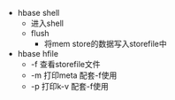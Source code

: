 * hbase shell
    * 进入shell
    * flush
        * 将mem store的数据写入storefile中
* hbase hfile
    * -f 查看storefile文件
    * -m 打印meta 配套-f使用
    * -p 打印k-v  配套-f使用